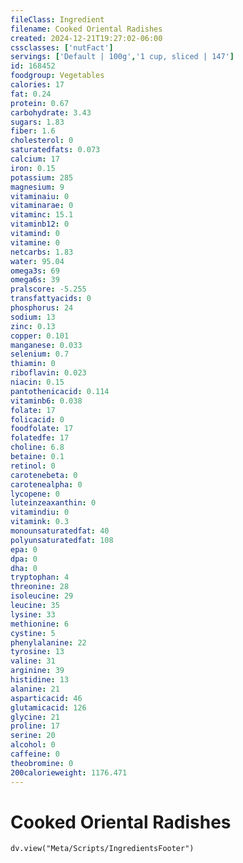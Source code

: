 ```yaml
---
fileClass: Ingredient
filename: Cooked Oriental Radishes
created: 2024-12-21T19:27:02-06:00
cssclasses: ['nutFact']
servings: ['Default | 100g','1 cup, sliced | 147']
id: 168452
foodgroup: Vegetables
calories: 17
fat: 0.24
protein: 0.67
carbohydrate: 3.43
sugars: 1.83
fiber: 1.6
cholesterol: 0
saturatedfats: 0.073
calcium: 17
iron: 0.15
potassium: 285
magnesium: 9
vitaminaiu: 0
vitaminarae: 0
vitaminc: 15.1
vitaminb12: 0
vitamind: 0
vitamine: 0
netcarbs: 1.83
water: 95.04
omega3s: 69
omega6s: 39
pralscore: -5.255
transfattyacids: 0
phosphorus: 24
sodium: 13
zinc: 0.13
copper: 0.101
manganese: 0.033
selenium: 0.7
thiamin: 0
riboflavin: 0.023
niacin: 0.15
pantothenicacid: 0.114
vitaminb6: 0.038
folate: 17
folicacid: 0
foodfolate: 17
folatedfe: 17
choline: 6.8
betaine: 0.1
retinol: 0
carotenebeta: 0
carotenealpha: 0
lycopene: 0
luteinzeaxanthin: 0
vitamindiu: 0
vitamink: 0.3
monounsaturatedfat: 40
polyunsaturatedfat: 108
epa: 0
dpa: 0
dha: 0
tryptophan: 4
threonine: 28
isoleucine: 29
leucine: 35
lysine: 33
methionine: 6
cystine: 5
phenylalanine: 22
tyrosine: 13
valine: 31
arginine: 39
histidine: 13
alanine: 21
asparticacid: 46
glutamicacid: 126
glycine: 21
proline: 17
serine: 20
alcohol: 0
caffeine: 0
theobromine: 0
200calorieweight: 1176.471
---
```


# Cooked Oriental Radishes

```dataviewjs
dv.view("Meta/Scripts/IngredientsFooter")
```